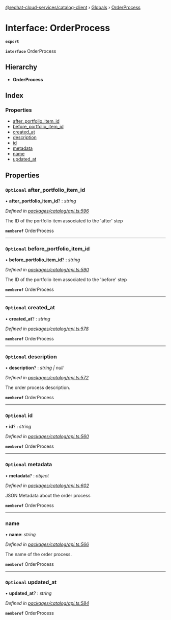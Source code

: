 [@redhat-cloud-services/catalog-client](../README.md) › [Globals](../globals.md) › [OrderProcess](orderprocess.md)

# Interface: OrderProcess

**`export`** 

**`interface`** OrderProcess

## Hierarchy

* **OrderProcess**

## Index

### Properties

* [after_portfolio_item_id](orderprocess.md#optional-after_portfolio_item_id)
* [before_portfolio_item_id](orderprocess.md#optional-before_portfolio_item_id)
* [created_at](orderprocess.md#optional-created_at)
* [description](orderprocess.md#optional-description)
* [id](orderprocess.md#optional-id)
* [metadata](orderprocess.md#optional-metadata)
* [name](orderprocess.md#name)
* [updated_at](orderprocess.md#optional-updated_at)

## Properties

### `Optional` after_portfolio_item_id

• **after_portfolio_item_id**? : *string*

*Defined in [packages/catalog/api.ts:596](https://github.com/RedHatInsights/javascript-clients/blob/master/packages/catalog/api.ts#L596)*

The ID of the portfolio item associated to the \'after\' step

**`memberof`** OrderProcess

___

### `Optional` before_portfolio_item_id

• **before_portfolio_item_id**? : *string*

*Defined in [packages/catalog/api.ts:590](https://github.com/RedHatInsights/javascript-clients/blob/master/packages/catalog/api.ts#L590)*

The ID of the portfolio item associated to the \'before\' step

**`memberof`** OrderProcess

___

### `Optional` created_at

• **created_at**? : *string*

*Defined in [packages/catalog/api.ts:578](https://github.com/RedHatInsights/javascript-clients/blob/master/packages/catalog/api.ts#L578)*

**`memberof`** OrderProcess

___

### `Optional` description

• **description**? : *string | null*

*Defined in [packages/catalog/api.ts:572](https://github.com/RedHatInsights/javascript-clients/blob/master/packages/catalog/api.ts#L572)*

The order process description.

**`memberof`** OrderProcess

___

### `Optional` id

• **id**? : *string*

*Defined in [packages/catalog/api.ts:560](https://github.com/RedHatInsights/javascript-clients/blob/master/packages/catalog/api.ts#L560)*

**`memberof`** OrderProcess

___

### `Optional` metadata

• **metadata**? : *object*

*Defined in [packages/catalog/api.ts:602](https://github.com/RedHatInsights/javascript-clients/blob/master/packages/catalog/api.ts#L602)*

JSON Metadata about the order process

**`memberof`** OrderProcess

___

###  name

• **name**: *string*

*Defined in [packages/catalog/api.ts:566](https://github.com/RedHatInsights/javascript-clients/blob/master/packages/catalog/api.ts#L566)*

The name of the order process.

**`memberof`** OrderProcess

___

### `Optional` updated_at

• **updated_at**? : *string*

*Defined in [packages/catalog/api.ts:584](https://github.com/RedHatInsights/javascript-clients/blob/master/packages/catalog/api.ts#L584)*

**`memberof`** OrderProcess
